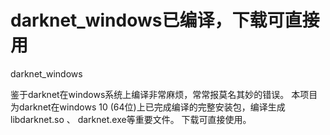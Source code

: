 # darknet_windows已编译，下载可直接用
darknet_windows

鉴于darknet在windows系统上编译非常麻烦，常常报莫名其妙的错误。
本项目为darknet在windows 10 (64位)上已完成编译的完整安装包，编译生成
libdarknet.so  、 darknet.exe等重要文件。
下载可直接使用。
